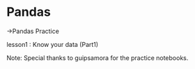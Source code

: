 # Pandas
->Pandas Practice

lesson1 : Know your data (Part1)


Note: Special thanks to guipsamora for the practice notebooks.
